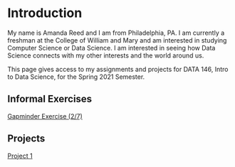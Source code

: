 # Introduction

My name is Amanda Reed and I am from Philadelphia, PA. I am currently a freshman at the College of William and Mary and am interested in studying Computer Science or Data Science. I am interested in seeing how Data Science connects with my other interests and the world around us.

This page gives access to my assignments and projects for DATA 146, Intro to Data Science, for the Spring 2021 Semester.
 
## Informal Exercises

[Gapminder Exercise (2/7)](gapminder.md)
 
## Projects

[Project 1](project1.md)
